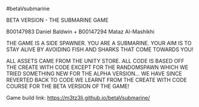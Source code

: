  #betaVsubmarine

 BETA VERSION - THE SUBMARINE GAME

 B00147983 Daniel Baldwin + 
 B00147294 Mataz Al-Mashikhi
  
 THE GAME IS A SIDE SPAWNER. YOU ARE A SUBMARINE. YOUR AIM IS TO STAY ALIVE BY AVOIDING FISH AND SHARKS THAT COME TOWARDS YOU!
 
 ALL ASSETS CAME FROM THE UNITY STORE.
 ALL CODE IS BASED OFF THE CREATE WITH CODE EXCEPT FOR THE RANDOMSPAWN WHICH WE TRIED SOMETHING NEW FOR THE ALPHA VERSION... 
 WE HAVE SINCE REVERTED BACK TO CODE WE LEARNT FROM THE CREATE WITH CODE COURSE FOR THE BETA VERSION OF THE GAME!

 Game build link:
 https://m3tz3li.github.io/betaVsubmarine/
